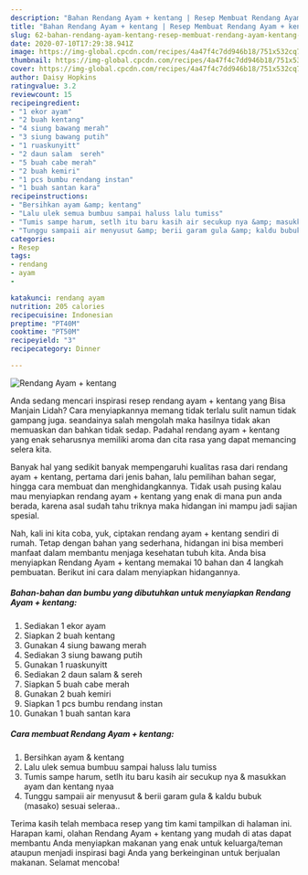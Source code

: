 ```yaml
---
description: "Bahan Rendang Ayam + kentang | Resep Membuat Rendang Ayam + kentang Yang Bisa Manjain Lidah"
title: "Bahan Rendang Ayam + kentang | Resep Membuat Rendang Ayam + kentang Yang Bisa Manjain Lidah"
slug: 62-bahan-rendang-ayam-kentang-resep-membuat-rendang-ayam-kentang-yang-bisa-manjain-lidah
date: 2020-07-10T17:29:38.941Z
image: https://img-global.cpcdn.com/recipes/4a47f4c7dd946b18/751x532cq70/rendang-ayam-kentang-foto-resep-utama.jpg
thumbnail: https://img-global.cpcdn.com/recipes/4a47f4c7dd946b18/751x532cq70/rendang-ayam-kentang-foto-resep-utama.jpg
cover: https://img-global.cpcdn.com/recipes/4a47f4c7dd946b18/751x532cq70/rendang-ayam-kentang-foto-resep-utama.jpg
author: Daisy Hopkins
ratingvalue: 3.2
reviewcount: 15
recipeingredient:
- "1 ekor ayam"
- "2 buah kentang"
- "4 siung bawang merah"
- "3 siung bawang putih"
- "1 ruaskunyitt"
- "2 daun salam  sereh"
- "5 buah cabe merah"
- "2 buah kemiri"
- "1 pcs bumbu rendang instan"
- "1 buah santan kara"
recipeinstructions:
- "Bersihkan ayam &amp; kentang"
- "Lalu ulek semua bumbuu sampai haluss lalu tumiss"
- "Tumis sampe harum, setlh itu baru kasih air secukup nya &amp; masukkan ayam dan kentang nyaa"
- "Tunggu sampaii air menyusut &amp; berii garam gula &amp; kaldu bubuk (masako) sesuai seleraa.."
categories:
- Resep
tags:
- rendang
- ayam
- 

katakunci: rendang ayam  
nutrition: 205 calories
recipecuisine: Indonesian
preptime: "PT40M"
cooktime: "PT50M"
recipeyield: "3"
recipecategory: Dinner

---
```



![Rendang Ayam + kentang](https://img-global.cpcdn.com/recipes/4a47f4c7dd946b18/751x532cq70/rendang-ayam-kentang-foto-resep-utama.jpg)

Anda sedang mencari inspirasi resep rendang ayam + kentang yang Bisa Manjain Lidah? Cara menyiapkannya memang tidak terlalu sulit namun tidak gampang juga. seandainya salah mengolah maka hasilnya tidak akan memuaskan dan bahkan tidak sedap. Padahal rendang ayam + kentang yang enak seharusnya memiliki aroma dan cita rasa yang dapat memancing selera kita.

Banyak hal yang sedikit banyak mempengaruhi kualitas rasa dari rendang ayam + kentang, pertama dari jenis bahan, lalu pemilihan bahan segar, hingga cara membuat dan menghidangkannya. Tidak usah pusing kalau mau menyiapkan rendang ayam + kentang yang enak di mana pun anda berada, karena asal sudah tahu triknya maka hidangan ini mampu jadi sajian spesial.




Nah, kali ini kita coba, yuk, ciptakan rendang ayam + kentang sendiri di rumah. Tetap dengan bahan yang sederhana, hidangan ini bisa memberi manfaat dalam membantu menjaga kesehatan tubuh kita. Anda bisa menyiapkan Rendang Ayam + kentang memakai 10 bahan dan 4 langkah pembuatan. Berikut ini cara dalam menyiapkan hidangannya.

<!--inarticleads1-->

##### Bahan-bahan dan bumbu yang dibutuhkan untuk menyiapkan Rendang Ayam + kentang:

1. Sediakan 1 ekor ayam
1. Siapkan 2 buah kentang
1. Gunakan 4 siung bawang merah
1. Sediakan 3 siung bawang putih
1. Gunakan 1 ruaskunyitt
1. Sediakan 2 daun salam &amp; sereh
1. Siapkan 5 buah cabe merah
1. Gunakan 2 buah kemiri
1. Siapkan 1 pcs bumbu rendang instan
1. Gunakan 1 buah santan kara




<!--inarticleads2-->

##### Cara membuat Rendang Ayam + kentang:

1. Bersihkan ayam &amp; kentang
1. Lalu ulek semua bumbuu sampai haluss lalu tumiss
1. Tumis sampe harum, setlh itu baru kasih air secukup nya &amp; masukkan ayam dan kentang nyaa
1. Tunggu sampaii air menyusut &amp; berii garam gula &amp; kaldu bubuk (masako) sesuai seleraa..




Terima kasih telah membaca resep yang tim kami tampilkan di halaman ini. Harapan kami, olahan Rendang Ayam + kentang yang mudah di atas dapat membantu Anda menyiapkan makanan yang enak untuk keluarga/teman ataupun menjadi inspirasi bagi Anda yang berkeinginan untuk berjualan makanan. Selamat mencoba!
